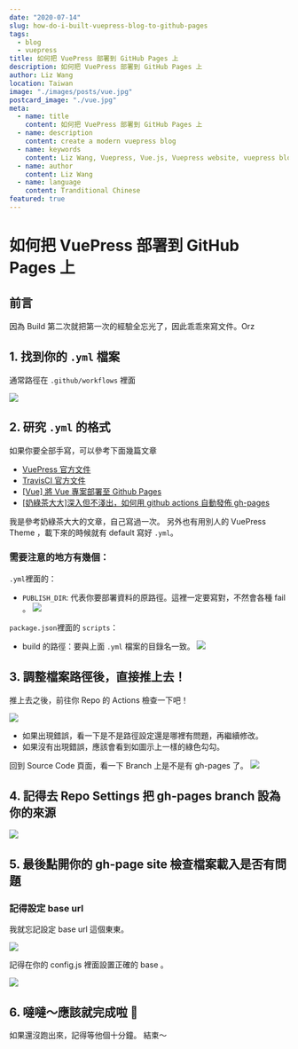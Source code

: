 ```yaml
---
date: "2020-07-14"
slug: how-do-i-built-vuepress-blog-to-github-pages
tags:
  - blog
  - vuepress
title: 如何把 VuePress 部署到 GitHub Pages 上
description: 如何把 VuePress 部署到 GitHub Pages 上
author: Liz Wang
location: Taiwan
image: "./images/posts/vue.jpg"
postcard_image: "./vue.jpg"
meta:
  - name: title
    content: 如何把 VuePress 部署到 GitHub Pages 上
  - name: description
    content: create a modern vuepress blog
  - name: keywords
    content: Liz Wang, Vuepress, Vue.js, Vuepress website, vuepress blog, vuepress theme, vuepress blog theme, vue blog, create vuepress blog, blog theme, create a blog
  - name: author
    content: Liz Wang
  - name: language
    content: Tranditional Chinese
featured: true
---
```


# 如何把 VuePress 部署到 GitHub Pages 上

## 前言

因為 Build 第二次就把第一次的經驗全忘光了，因此乖乖來寫文件。Orz

## 1. 找到你的 `.yml` 檔案

通常路徑在 `.github/workflows` 裡面

![](https://i.imgur.com/KooXjfe.png)

## 2. 研究 `.yml` 的格式

如果你要全部手寫，可以參考下面幾篇文章

- [VuePress 官方文件](https://vuepress.vuejs.org/zh/guide/deploy.html#%E9%83%A8%E7%BD%B2)
- [TravisCI 官方文件](https://docs.travis-ci.com/user/deployment/pages/)
- [[Vue] 將 Vue 專案部署至 Github Pages](https://medium.com/@dean34520/vue%E7%B3%BB%E5%88%97%E6%96%87-%E5%B0%87vue%E6%AA%94%E6%A1%88%E9%83%A8%E7%BD%B2%E8%87%B3github-334951cadede)
- [[奶綠茶大大]深入但不淺出，如何用 github actions 自動發佈 gh-pages](https://medium.com/@milkmidi/%E6%B7%B1%E5%85%A5%E4%BD%86%E4%B8%8D%E6%B7%BA%E5%87%BA-%E5%A6%82%E4%BD%95%E7%94%A8-github-actions-%E8%87%AA%E5%8B%95%E7%99%BC%E4%BD%88-gh-pages-8183464dfe84)

我是參考奶綠茶大大的文章，自己寫過一次。
另外也有用別人的 VuePress Theme ，載下來的時候就有 default 寫好 `.yml`。

### 需要注意的地方有幾個：

`.yml`裡面的：

- `PUBLISH_DIR`: 代表你要部署資料的原路徑。這裡一定要寫對，不然會各種 fail 。
  ![](https://i.imgur.com/VfbbGmi.png)

`package.json`裡面的 `scripts`：

- build 的路徑：要與上面 `.yml` 檔案的目錄名一致。
  ![](https://i.imgur.com/lA2JHkS.png)

## 3. 調整檔案路徑後，直接推上去！

推上去之後，前往你 Repo 的 Actions 檢查一下吧！

![](https://i.imgur.com/kG6yBEB.png)

- 如果出現錯誤，看一下是不是路徑設定還是哪裡有問題，再繼續修改。
- 如果沒有出現錯誤，應該會看到如圖示上一樣的綠色勾勾。

回到 Source Code 頁面，看一下 Branch 上是不是有 gh-pages 了。
![](https://i.imgur.com/q7VPkPa.png)

## 4. 記得去 Repo Settings 把 gh-pages branch 設為你的來源

![](https://i.imgur.com/MfTzxi7.png)

## 5. 最後點開你的 gh-page site 檢查檔案載入是否有問題

### 記得設定 base url

我就忘記設定 base url 這個東東。

![](https://i.imgur.com/71TDRcp.jpg)

記得在你的 config.js 裡面設置正確的 base 。

![](https://i.imgur.com/cZyQz6b.png)

## 6. 噠噠～應該就完成啦 🎉

如果還沒跑出來，記得等他個十分鐘。
結束～
